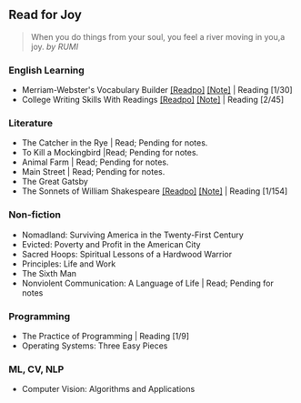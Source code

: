 ## Read for Joy

>  When you do things from your soul, you feel a river moving in you,a joy. *by RUMI*

### English Learning

- Merriam-Webster's Vocabulary Builder [[Readpo]](https://github.com/yuanpinz/readpository/tree/main/readpos/mwvb) [[Note]](./readpos/mwvb/merriam-websters-vocabulary-builder-notes.md) | Reading [1/30]
- College Writing Skills With Readings [[Readpo]](https://github.com/yuanpinz/readpository/tree/main/readpos/cwswr) [[Note]](./readpos/cwswr/college-writing-skills-with-readings-notes.md) | Reading [2/45] 

### Literature

- The Catcher in the Rye | Read; Pending for notes.
- To Kill a Mockingbird |Read; Pending for notes.
- Animal Farm | Read; Pending for notes.
- Main Street | Read; Pending for notes.
- The Great Gatsby
- The Sonnets of William Shakespeare [[Readpo]](https://github.com/yuanpinz/readpository/tree/main/readpos/sonnets-shakespeare) [[Note]](./readpos/sonnets-shakespeare/the-sonnets-of-william-shakespeare-notes.md) | Reading [1/154]

### Non-fiction

- Nomadland: Surviving America in the Twenty-First Century
- Evicted: Poverty and Profit in the American City
- Sacred Hoops: Spiritual Lessons of a Hardwood Warrior
- Principles: Life and Work
- The Sixth Man
- Nonviolent Communication: A Language of Life | Read; Pending for notes

### Programming

- The Practice of Programming | Reading [1/9]
- Operating Systems: Three Easy Pieces

### ML, CV, NLP

- Computer Vision: Algorithms and Applications
